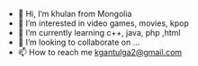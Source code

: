 - 👋 Hi, I’m khulan from Mongolia 
- 👀 I’m interested in video games, movies, kpop
- 🌱 I’m currently learning c++, java, php ,html
- 💞️ I’m looking to collaborate on ...
- 📫 How to reach me kgantulga2@gmail.com

<!---
khulan0808/khulan0808 is a ✨ special ✨ repository because its `README.md` (this file) appears on your GitHub profile.
You can click the Preview link to take a look at your changes.
--->
